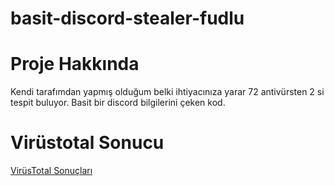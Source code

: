 # basit-discord-stealer-fudlu

# Proje Hakkında
Kendi tarafımdan yapmış olduğum belki ihtiyacınıza yarar 72 antivürsten 2 si tespit buluyor. Basit bir discord bilgilerini çeken kod.

# Virüstotal Sonucu
<html>
	<body>
		<a href="https://www.virustotal.com/gui/file/573b75026335b92931f29a095e7cb45ded418ec6bcc12f9c56b7960b9a58ea76?nocache=1">VirüsTotal Sonuçları</a>
	</body>
</html>
